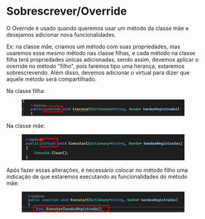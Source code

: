 # Sobrescrever/Override

O Override é usado quando queremos usar um método da classe mãe e desejamos adicionar nova funcionalidades.&#x20;



Ex: na classe mãe, criamos um método com suas propriedades, mas usaremos esse mesmo método nas classe filhas, e cada método na classe filha terá propriedades únicas adicionadas, sendo assim, devemos aplicar o override no método "filho", pois faremos tipo uma herança, estaremos sobrescrevendo. Além disso, devemos adicionar o virtual para dizer que aquele método será compartilhado.&#x20;

Na classe filha:

<div align="left">

<figure><img src=".gitbook/assets/image (1) (1).png" alt=""><figcaption></figcaption></figure>

</div>

Na classe mãe:

<div align="left">

<figure><img src=".gitbook/assets/image (2).png" alt=""><figcaption></figcaption></figure>

</div>

Após fazer essas alterações, é necessário colocar no método filho uma indicação de que estaremos executando as funcionalidades do método mãe:

<div align="left">

<figure><img src=".gitbook/assets/image (3).png" alt=""><figcaption></figcaption></figure>

</div>
